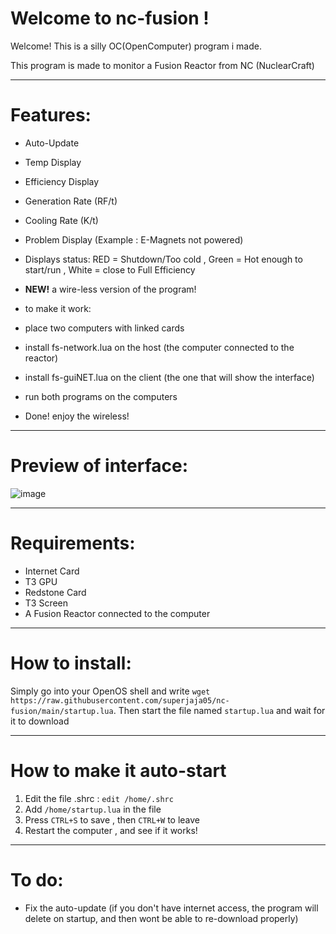 # Welcome to nc-fusion !

Welcome! This is a silly OC(OpenComputer) program i made.

This program is made to monitor a Fusion Reactor from NC (NuclearCraft)

---------------

# Features:

- Auto-Update
- Temp Display
- Efficiency Display
- Generation Rate (RF/t)
- Cooling Rate (K/t)
- Problem Display (Example : E-Magnets not powered)

- Displays status: RED = Shutdown/Too cold , Green = Hot enough to start/run , White = close to Full Efficiency

- **NEW!** a wire-less version of the program!
 - to make it work:
 - place two computers with linked cards
 - install fs-network.lua on the host (the computer connected to the reactor)
 - install fs-guiNET.lua on the client (the one that will show the interface)
 - run both programs on the computers
 - Done! enjoy the wireless!

---------------

# Preview of interface:

![image](https://user-images.githubusercontent.com/38012296/125560128-5469feed-239d-4fe1-84a3-3f1a2f036656.png)

---------------

# Requirements:

- Internet Card
- T3 GPU
- Redstone Card
- T3 Screen
- A Fusion Reactor connected to the computer

---------------

# How to install:

Simply go into your OpenOS shell and write `wget https://raw.githubusercontent.com/superjaja05/nc-fusion/main/startup.lua`.
Then start the file named `startup.lua` and wait for it to download

---------------

# How to make it auto-start

1. Edit the file .shrc : `edit /home/.shrc`
2. Add `/home/startup.lua` in the file
3. Press `CTRL+S` to save , then `CTRL+W` to leave
4. Restart the computer , and see if it works!

---------------

# To do:

- Fix the auto-update (if you don't have internet access, the program will delete on startup, and then wont be able to re-download properly)
